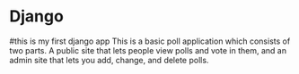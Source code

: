 # Django


#this is my first django app
This is a basic poll application which consists of two parts. 
A public site that lets people view polls and vote in them, and
an admin site that lets you add, change, and delete polls.

